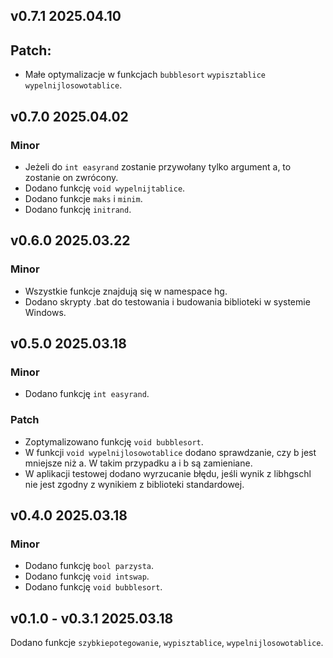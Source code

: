 ## v0.7.1 2025.04.10
## Patch:
* Małe optymalizacje w funkcjach `bubblesort` `wypisztablice` `wypelnijlosowotablice`.

## v0.7.0 2025.04.02
### Minor
* Jeżeli do `int easyrand` zostanie przywołany tylko argument a, to zostanie on zwrócony.
* Dodano funkcję `void wypelnijtablice`.
* Dodano funkcje `maks` i `minim`.
* Dodano funkcję `initrand`.

## v0.6.0 2025.03.22
### Minor
* Wszystkie funkcje znajdują się w namespace hg.
* Dodano skrypty .bat do testowania i budowania biblioteki w systemie Windows.

## v0.5.0 2025.03.18
### Minor
* Dodano funkcję `int easyrand`.

### Patch
* Zoptymalizowano funkcję `void bubblesort`.
* W funkcji `void wypelnijlosowotablice` dodano sprawdzanie, czy b jest mniejsze niż a. W takim przypadku a i b są zamieniane.
* W aplikacji testowej dodano wyrzucanie błędu, jeśli wynik z libhgschl nie jest zgodny z wynikiem z biblioteki standardowej.

## v0.4.0 2025.03.18
### Minor
* Dodano funkcję `bool parzysta`.
* Dodano funkcję `void intswap`.
* Dodano funkcję `void bubblesort`.

## v0.1.0 - v0.3.1 2025.03.18
Dodano funkcje `szybkiepotegowanie`, `wypisztablice`, `wypelnijlosowotablice`.